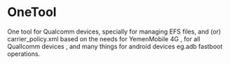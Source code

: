 # OneTool
One tool for Qualcomm devices, specially for managing EFS files, and (or) carrier_policy.xml based on the needs for YemenMobile 4G , for all Quallcomm devices , and many things for android devices eg.adb fastboot operations.
